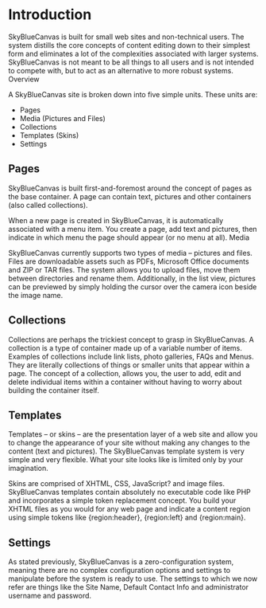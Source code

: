 # Introduction

SkyBlueCanvas is built for small web sites and non-technical users. The system distills the core concepts of content editing down to their simplest form and eliminates a lot of the complexities associated with larger systems. SkyBlueCanvas is not meant to be all things to all users and is not intended to compete with, but to act as an alternative to more robust systems.
Overview

A SkyBlueCanvas site is broken down into five simple units. These units are:

* Pages
* Media (Pictures and Files)
* Collections
* Templates (Skins)
* Settings

## Pages

SkyBlueCanvas is built first-and-foremost around the concept of pages as the base container. A page can contain text, pictures and other containers (also called collections).

When a new page is created in SkyBlueCanvas, it is automatically associated with a menu item. You create a page, add text and pictures, then indicate in which menu the page should appear (or no menu at all).
Media

SkyBlueCanvas currently supports two types of media – pictures and files. Files are downloadable assets such as PDFs, Microsoft Office documents and ZIP or TAR files. The system allows you to upload files, move them between directories and rename them. Additionally, in the list view, pictures can be previewed by simply holding the cursor over the camera icon beside the image name.

## Collections

Collections are perhaps the trickiest concept to grasp in SkyBlueCanvas. A collection is a type of container made up of a variable number of items. Examples of collections include link lists, photo galleries, FAQs and Menus. They are literally collections of things or smaller units that appear within a page. The concept of a collection, allows you, the user to add, edit and delete individual items within a container without having to worry about building the container itself.

## Templates

Templates – or skins – are the presentation layer of a web site and allow you to change the appearance of your site without making any changes to the content (text and pictures). The SkyBlueCanvas template system is very simple and very flexible. What your site looks like is limited only by your imagination.

Skins are comprised of XHTML, CSS, JavaScript? and image files. SkyBlueCanvas templates contain absolutely no executable code like PHP and incorporates a simple token replacement concept. You build your XHTML files as you would for any web page and indicate a content region using simple tokens like {region:header}, {region:left} and {region:main}.

## Settings

As stated previously, SkyBlueCanvas is a zero-configuration system, meaning there are no complex configuration options and settings to manipulate before the system is ready to use. The settings to which we now refer are things like the Site Name, Default Contact Info and administrator username and password.